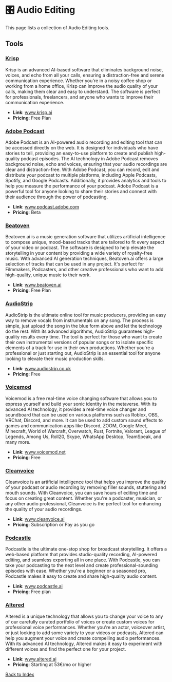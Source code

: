 # 🎛️ Audio Editing 

This page lists a collection of Audio Editing tools.

## Tools

### [Krisp](krisp.ai)
Krisp is an advanced AI-based software that eliminates background noise, voices, and echo from all your calls, ensuring a distraction-free and serene communication experience. Whether you're in a noisy coffee shop or working from a home office, Krisp can improve the audio quality of your calls, making them clear and easy to understand. The software is perfect for professionals, freelancers, and anyone who wants to improve their communication experience.
- **Link**: www.krisp.ai
- **Pricing**: Free Plan 

### [Adobe Podcast](https://podcast.adobe.com/)
Adobe Podcast is an AI-powered audio recording and editing tool that can be accessed directly on the web. It is designed for individuals who have stories to tell, providing an easy-to-use platform to create and publish high-quality podcast episodes. The AI technology in Adobe Podcast removes background noise, echo and voices, ensuring that your audio recordings are clear and distraction-free. With Adobe Podcast, you can record, edit and distribute your podcast to multiple platforms, including Apple Podcasts, Spotify, and Google Podcasts. Additionally, it provides analytics and tools to help you measure the performance of your podcast. Adobe Podcast is a powerful tool for anyone looking to share their stories and connect with their audience through the power of podcasting.
- **Link**: www.podcast.adobe.com
- **Pricing**: Beta


### [Beatoven](www.beatoven.ai/)
Beatoven.ai is a music generation software that utilizes artificial intelligence to compose unique, mood-based tracks that are tailored to fit every aspect of your video or podcast. The software is designed to help elevate the storytelling in your content by providing a wide variety of royalty-free music. With advanced AI generation techniques, Beatoven.ai offers a large selection of tracks that can be used in any project. It's perfect for Filmmakers, Podcasters, and other creative professionals who want to add high-quality, unique music to their work.
- **Link**: www.beatoven.ai
- **Pricing**: Free Plan

### [AudioStrip](www.audiostrip.co.uk)
AudioStrip is the ultimate online tool for music producers, providing an easy way to remove vocals from instrumentals on any song. The process is simple, just upload the song in the blue form above and let the technology do the rest. With its advanced algorithms, AudioStrip guarantees high-quality results every time. The tool is perfect for those who want to create their own instrumental versions of popular songs or to isolate specific elements of a track for use in their own productions. Whether you're a professional or just starting out, AudioStrip is an essential tool for anyone looking to elevate their music production skills.
- **Link**: www.audiostrip.co.uk
- **Pricing**: Free 

### [Voicemod](www.voicemod.net)
Voicemod is a free real-time voice changing software that allows you to express yourself and build your sonic identity in the metaverse. With its advanced AI technology, it provides a real-time voice changer and soundboard that can be used on various platforms such as Roblox, OBS, VRChat, Discord, and more. It can be used to add custom sound effects to games and communication apps like Discord, ZOOM, Google Meet, Minecraft, World of Warcraft, Overwatch, Rust, Fortnite, Valorant, League of Legends, Among Us, Roll20, Skype, WhatsApp Desktop, TeamSpeak, and many more.
- **Link**: www.voicemod.net
- **Pricing**: Free 

### [Cleanvoice](www.cleanvoice.ai)
Cleanvoice is an artificial intelligence tool that helps you improve the quality of your podcast or audio recording by removing filler sounds, stuttering and mouth sounds. With Cleanvoice, you can save hours of editing time and focus on creating great content. Whether you're a podcaster, musician, or any other audio professional, Cleanvoice is the perfect tool for enhancing the quality of your audio recordings.
- **Link**: www.cleanvoice.ai
- **Pricing**: Subscription or Pay as you go

### [Podcastle](www.podcastle.com)
Podcastle is the ultimate one-stop shop for broadcast storytelling. It offers a web-based platform that provides studio-quality recording, AI-powered editing, and seamless exporting all in one place. With Podcastle, you can take your podcasting to the next level and create professional-sounding episodes with ease. Whether you're a beginner or a seasoned pro, Podcastle makes it easy to create and share high-quality audio content.
- **Link**: www.podcastle.ai
- **Pricing**: Free plan

### [Altered](www.altered.ai)
Altered is a unique technology that allows you to change your voice to any of our carefully curated portfolio of voices or create custom voices for professional voice performances. Whether you're an actor, voiceover artist, or just looking to add some variety to your videos or podcasts, Altered can help you augment your voice and create compelling audio performances. With its advanced AI technology, Altered makes it easy to experiment with different voices and find the perfect one for your project.
- **Link**: www.altered.ai
- **Pricing**: Starting at 53€/mo or higher



[Back to Index](README.MD)